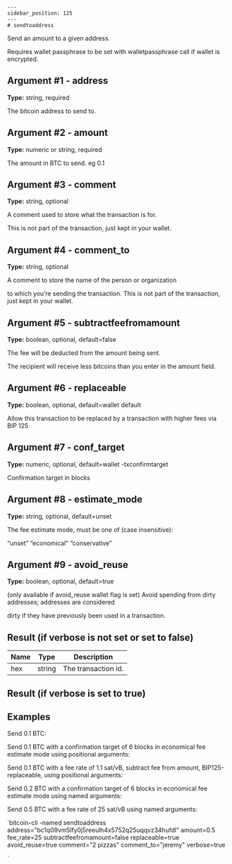 
    ---
    sidebar_position: 125
    ---
    # sendtoaddress

Send an amount to a given address.

Requires wallet passphrase to be set with walletpassphrase call if wallet is encrypted.

## Argument #1 - address

**Type:** string, required

The bitcoin address to send to.

## Argument #2 - amount

**Type:** numeric or string, required

The amount in BTC to send. eg 0.1

## Argument #3 - comment

**Type:** string, optional

A comment used to store what the transaction is for.

This is not part of the transaction, just kept in your wallet.

## Argument #4 - comment\_to

**Type:** string, optional

A comment to store the name of the person or organization

to which you’re sending the transaction. This is not part of the transaction, just kept in your wallet.

## Argument #5 - subtractfeefromamount

**Type:** boolean, optional, default=false

The fee will be deducted from the amount being sent.

The recipient will receive less bitcoins than you enter in the amount field.

## Argument #6 - replaceable

**Type:** boolean, optional, default=wallet default

Allow this transaction to be replaced by a transaction with higher fees via BIP 125

## Argument #7 - conf\_target

**Type:** numeric, optional, default=wallet -txconfirmtarget

Confirmation target in blocks

## Argument #8 - estimate\_mode

**Type:** string, optional, default=unset

The fee estimate mode, must be one of (case insensitive):

“unset” “economical” “conservative”

## Argument #9 - avoid\_reuse

**Type:** boolean, optional, default=true

(only available if avoid\_reuse wallet flag is set) Avoid spending from dirty addresses; addresses are considered

dirty if they have previously been used in a transaction.

## Result (if verbose is not set or set to false)

| Name | Type   | Description         |
| ---- | ------ | ------------------- |
| hex  | string | The transaction id. |

## Result (if verbose is set to true)

## Examples

Send 0.1 BTC:

Send 0.1 BTC with a confirmation target of 6 blocks in economical fee estimate mode using positional arguments:

Send 0.1 BTC with a fee rate of 1.1 sat/vB, subtract fee from amount, BIP125-replaceable, using positional arguments:

Send 0.2 BTC with a confirmation target of 6 blocks in economical fee estimate mode using named arguments:

Send 0.5 BTC with a fee rate of 25 sat/vB using named arguments:

`bitcoin-cli -named sendtoaddress address="bc1q09vm5lfy0j5reeulh4x5752q25uqqvz34hufdl" amount=0.5 fee_rate=25 subtractfeefromamount=false replaceable=true avoid_reuse=true comment="2 pizzas" comment_to="jeremy" verbose=true

`